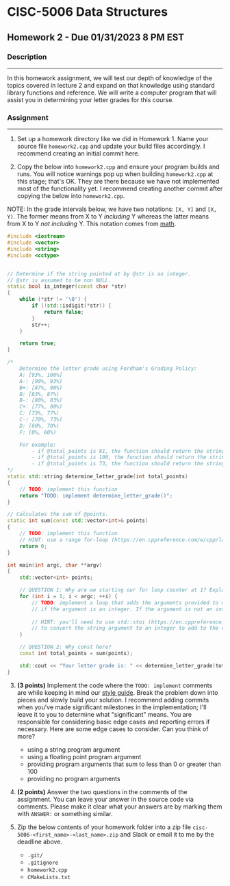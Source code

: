 # CISC-5006 Data Structures

## Homework 2 -  Due 01/31/2023 8 PM EST


### Description
---
In this homework assignment, we will test our depth of knowledge of the topics covered in lecture 2 and expand on that knowledge using standard library functions and reference. We will write a computer program that will assist you in determining your letter grades for this course.


### Assignment
---
1. Set up a homework directory like we did in Homework 1. Name your source file `homework2.cpp` and update your build files accordingly. I recommend creating an initial commit here.

2. Copy the below into `homework2.cpp` and ensure your program builds and runs. You will notice warnings pop up when building `homework2.cpp` at this stage; that's OK. They are there because we have not implemented most of the functionality yet. I recommend creating another commit after copying the below into `homework2.cpp`.

NOTE: In the grade intervals below, we have two notations: `[X, Y]` and `[X, Y)`. The former means from X to Y _including_ Y whereas the latter means from X to Y _not including_ Y. This notation comes from [math](https://www.math.net/interval-notation).


```cpp
#include <iostream>
#include <vector>
#include <string>
#include <cctype>


// Determine if the string pointed at by @str is an integer.
// @str is assumed to be non NULL.
static bool is_integer(const char *str)
{
    while (*str != '\0') {
        if (!std::isdigit(*str)) {
            return false;
        }
        str++;
    }

    return true;
}

/*
    Determine the letter grade using Fordham's Grading Policy:
    A: [93%, 100%]
    A-: [90%, 93%)
    B+: [87%, 90%)
    B: [83%, 87%)
    B-: [80%, 83%)
    C+: [77%, 80%)
    C: [73%, 77%)
    C-: [70%, 73%)
    D: [60%, 70%)
    F: [0%, 60%)

    For example:
        - if @total_points is 81, the function should return the string "B-"
        - if @total_points is 100, the function should return the string "A"
        - if @total_points is 73, the function should return the string "C"
*/
static std::string determine_letter_grade(int total_points)
{
    // TODO: implement this function
    return "TODO: implement determine_letter_grade()";
}

// Calculates the sum of @points.
static int sum(const std::vector<int>& points)
{
    // TODO: implement this function
    // HINT: use a range for-loop (https://en.cppreference.com/w/cpp/language/range-for)
    return 0;
}

int main(int argc, char **argv)
{
    std::vector<int> points;

    // QUESTION 1: Why are we starting our for loop counter at 1? Explain your reasoning.
    for (int i = 1; i < argc; ++i) {
        // TODO: implement a loop that adds the arguments provided to main into the vector
        // if the argument is an integer. If the argument is not an integer, print an error message out to standard error (std::cerr) and exit the program.
        
        // HINT: you'll need to use std::stoi (https://en.cppreference.com/w/cpp/string/basic_string/stol)
        // to convert the string argument to an integer to add to the vector of points.
    }

    // QUESTION 2: Why const here?
    const int total_points = sum(points);

    std::cout << "Your letter grade is: " << determine_letter_grade(total_points) << ".\n";
}
```

3. __(3 points)__ Implement the code where the `TODO: implement` comments are while keeping in mind our [style guide](/cpp-style-guide.md). Break the problem down into pieces and slowly build your solution. I recommend adding commits when you've made significant milestones in the implementation; I'll leave it to you to determine what "significant" means. You are responsible for considering basic edge cases and reporting errors if necessary. Here are some edge cases to consider. Can you think of more?
    - using a string program argument
    - using a floating point program argument
    - providing program arguments that sum to less than 0 or greater than 100
    - providing no program arguments

4. __(2 points)__ Answer the two questions in the comments of the assignment. You can leave your answer in the source code via comments. Please make it clear what your answers are by marking them with `ANSWER:` or something similar.

5. Zip the below contents of your homework folder into a zip file `cisc-5006-<first_name>-<last_name>.zip` and Slack or email it to me by the deadline above.
    - `.git/`
    - `.gitignore`
    - `homework2.cpp`
    - `CMakeLists.txt`